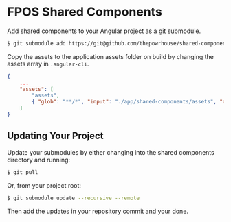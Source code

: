 # FPOS Shared Components

Add shared components to your Angular project as a git submodule.

```bash 
$ git submodule add https://git@github.com/thepowrhouse/shared-components.git src/app/shared-components
```

Copy the assets to the application assets folder on build by changing the assets array in `.angular-cli`.

```json
{
	...
	"assets": [
		"assets",
		{ "glob": "**/*", "input": "./app/shared-components/assets", "output": "./assets/" }
	]
}
```

## Updating Your Project

Update your submodules by either changing into the shared components directory and running:

```bash
$ git pull
```

Or, from your project root:

```bash
$ git submodule update --recursive --remote
```

Then add the updates in your repository commit and your done.
